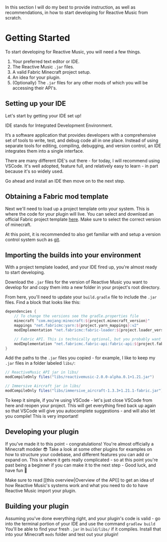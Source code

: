 In this section I will do my best to provide instruction, as well as recommendations, in how to start developing for Reactive Music from scratch.

# Getting Started
To start developing for Reactive Music, you will need a few things.

1. Your preferred text editor or IDE.
2. The Reactive Music `.jar` files.
3. A valid Fabric Minecraft project setup.
4. An idea for your plugin.
5. (Optionally) The `.jar` files for any other mods of which you will be accessing their API's.

## Setting up your IDE
Let's start by getting your IDE set up!

IDE stands for Integrated Development Environment.

It’s a software application that provides developers with a comprehensive set of tools to write, test, and debug code all in one place. Instead of using separate tools for editing, compiling, debugging, and version control, an IDE integrates them into a single interface.

There are many different IDE's out there - for today, I will recommend using VSCode. It's well adopted, feature full, and relatively easy to learn - in part because it's so widely used.

Go ahead and install an IDE then move on to the next step.

## Obtaining a Fabric mod template
Next we'll need to load up a project template onto your system. This is where the code for your plugin will live. You can select and download an official Fabric project template [here](https://fabricmc.net/develop/template/). Make sure to select the correct version of minecraft.

At this point, it is recommended to also get familiar with and setup a version control system such as [git](https://git-scm.com).

## Importing the builds into your environment
With a project template loaded, and your IDE fired up, you're almost ready to start developing.

Download the `.jar` files for the version of Reactive Music you want to develop for and copy them into a new folder in your project's root directory.

From here, you'll need to update your `build.gradle` file to include the `.jar` files. Find a block that looks like this:
```gradle
dependencies {
	// To change the versions see the gradle.properties file
	minecraft "com.mojang:minecraft:${project.minecraft_version}"
	mappings "net.fabricmc:yarn:${project.yarn_mappings}:v2"
	modImplementation "net.fabricmc:fabric-loader:${project.loader_version}"

	// Fabric API. This is technically optional, but you probably want it anyway.
	modImplementation "net.fabricmc.fabric-api:fabric-api:${project.fabric_version}"
}
```
Add the paths to the `.jar` files you copied - for example, I like to keep my `.jar` files in a folder labeled `libs/`:
```gradle
// ReactiveMusic API jar in libs/
modCompileOnly files("libs/reactivemusic-2.0.0-alpha.0.1+1.21.jar")

// Immersive Aircraft jar in libs/
modCompileOnly files("libs/immersive_aircraft-1.3.3+1.21.1-fabric.jar")
```

To keep it simple, if you're using VSCode - let's just close VSCode from here and reopen your project. This will get everything fired back up again so that VSCode will give you autocomplete suggestions - and will also let you compile! This is very important!

## Developing your plugin
If you've made it to this point - congratulations! You're almost officially a Minecraft modder 😎 Take a look at some other plugins for examples on how to structure your codebase, and different features you can add or expand on. This is where it gets really complicated - so at this point you're past being a beginner if you can make it to the next step - Good luck, and have fun 💃

Make sure to read [[this overview|Overview of the API]] to get an idea of how Reactive Music's systems work and what you need to do to have Reactive Music import your plugin.

## Building your plugin
Assuming you've done everything right, and your plugin's code is valid - go into the terminal portion of your IDE and use the command `gradlew build`
You'll be able to find your fresh `.jar` in `build/libs/` if it compiles. Install that into your Minecraft `mods` folder and test out your plugin!
